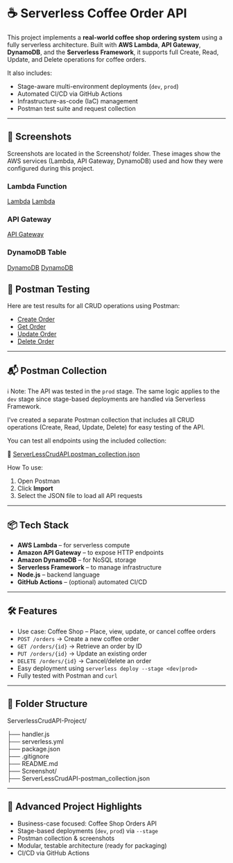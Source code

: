 # ☕️ Serverless Coffee Order API

This project implements a **real-world coffee shop ordering system** using a fully serverless architecture. Built with **AWS Lambda**, **API Gateway**, **DynamoDB**, and the **Serverless Framework**, it supports full Create, Read, Update, and Delete operations for coffee orders.

It also includes:
- Stage-aware multi-environment deployments (`dev`, `prod`)
- Automated CI/CD via GitHub Actions
- Infrastructure-as-code (IaC) management
- Postman test suite and request collection

---

## 📸 Screenshots

Screenshots are located in the Screenshot/ folder. These images show the AWS services (Lambda, API Gateway, DynamoDB) used and how they were configured during this project.

### Lambda Function  
[Lambda](./Screenshot/LambdaFun-1.png)
[Lambda](./Screenshot/LambdaFun-2.png)

### API Gateway  
[API Gateway](./Screenshot/ApiGateway.png)

### DynamoDB Table  
[DynamoDB](./Screenshot/DynamoDb-1.png)
[DynamoDB](./Screenshot/DynamoDb-2.png)

## 📸 Postman Testing

Here are test results for all CRUD operations using Postman:
- [Create Order](./Screenshot/Postman-PostOrder.png)
- [Get Order](./Screenshot/Postman-GetOrder.png)
- [Update Order](./Screenshot/Postman-UpdateOrder.png)
- [Delete Order](./Screenshot/Postman-DeleteOrder.png)

---

## 📬 Postman Collection

ℹ️ Note: The API was tested in the `prod` stage. The same logic applies to the `dev` stage since stage-based deployments are handled via Serverless Framework.


I’ve created a separate Postman collection that includes all CRUD operations (Create, Read, Update, Delete) for easy testing of the API.

You can test all endpoints using the included collection:

📁 [ServerLessCrudAPI.postman_collection.json](./ServerLessCrudAPI.postman_collection.json)


How To use:
1. Open Postman
2. Click **Import**
3. Select the JSON file to load all API requests

---

## 📦 Tech Stack

- **AWS Lambda** – for serverless compute
- **Amazon API Gateway** – to expose HTTP endpoints
- **Amazon DynamoDB** – for NoSQL storage
- **Serverless Framework** – to manage infrastructure
- **Node.js** – backend language
- **GitHub Actions** – (optional) automated CI/CD

---

## 🛠️ Features

- Use case: Coffee Shop – Place, view, update, or cancel coffee orders
- `POST /orders` → Create a new coffee order
- `GET /orders/{id}` → Retrieve an order by ID
- `PUT /orders/{id}` → Update an existing order
- `DELETE /orders/{id}` → Cancel/delete an order
- Easy deployment using `serverless deploy --stage <dev|prod>`
- Fully tested with Postman and `curl`


---

## 📁 Folder Structure

ServerlessCrudAPI-Project/

├── handler.js                            
├── serverless.yml                        
├── package.json                         
├── .gitignore                           
├── README.md                            
├── Screenshot/                          
├── ServerLessCrudAPI-postman_collection.json


---

## 🧪 Advanced Project Highlights

- Business-case focused: Coffee Shop Orders API
- Stage-based deployments (`dev`, `prod`) via `--stage`
- Postman collection & screenshots
- Modular, testable architecture (ready for packaging)
- CI/CD via GitHub Actions


